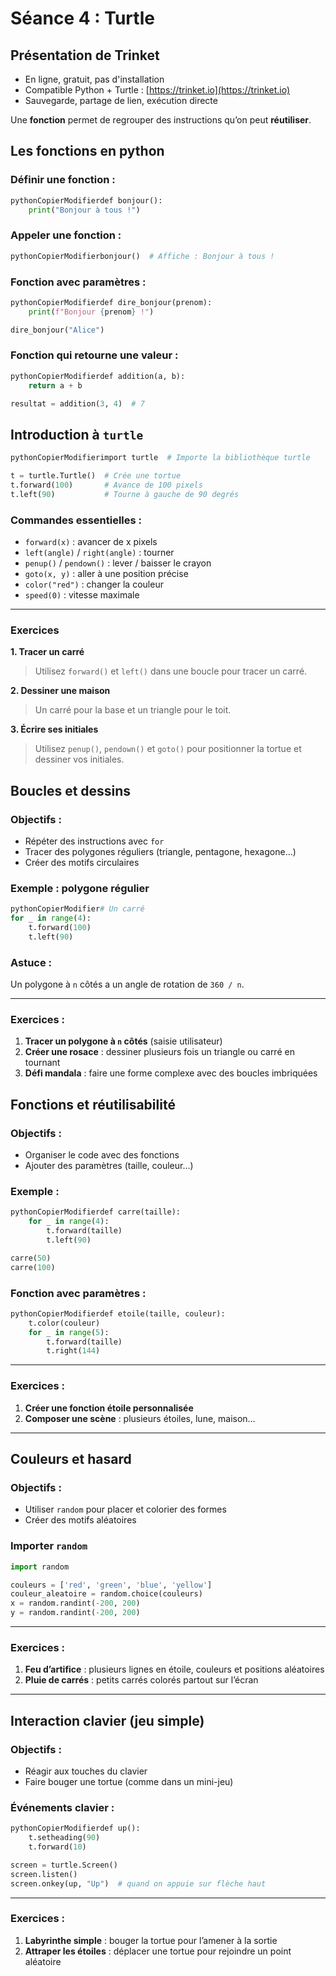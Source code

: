 # Séance 4 : Turtle

## Présentation de Trinket

* En ligne, gratuit, pas d'installation
* Compatible Python + Turtle : [https://trinket.io](https://trinket.io)
* Sauvegarde, partage de lien, exécution directe

Une **fonction** permet de regrouper des instructions qu’on peut **réutiliser**.

## **Les fonctions en python**

### **Définir une fonction :**

```python
pythonCopierModifierdef bonjour():
    print("Bonjour à tous !")
```

### **Appeler une fonction :**

```python
pythonCopierModifierbonjour()  # Affiche : Bonjour à tous !
```

### **Fonction avec paramètres :**

```python
pythonCopierModifierdef dire_bonjour(prenom):
    print(f"Bonjour {prenom} !")

dire_bonjour("Alice")
```

### **Fonction qui retourne une valeur :**

```python
pythonCopierModifierdef addition(a, b):
    return a + b

resultat = addition(3, 4)  # 7
```

## **Introduction à `turtle`**

```python
pythonCopierModifierimport turtle  # Importe la bibliothèque turtle

t = turtle.Turtle()  # Crée une tortue
t.forward(100)       # Avance de 100 pixels
t.left(90)           # Tourne à gauche de 90 degrés
```

### **Commandes essentielles :**

* `forward(x)` : avancer de x pixels
* `left(angle)` / `right(angle)` : tourner
* `penup()` / `pendown()` : lever / baisser le crayon
* `goto(x, y)` : aller à une position précise
* `color("red")` : changer la couleur
* `speed(0)` : vitesse maximale

***

### **Exercices**

**1. Tracer un carré**

> Utilisez `forward()` et `left()` dans une boucle pour tracer un carré.

**2. Dessiner une maison**

> Un carré pour la base et un triangle pour le toit.

**3. Écrire ses initiales**

> Utilisez `penup()`, `pendown()` et `goto()` pour positionner la tortue et dessiner vos initiales.

## Boucles et dessins

### Objectifs :

* Répéter des instructions avec `for`
* Tracer des polygones réguliers (triangle, pentagone, hexagone…)
* Créer des motifs circulaires

### Exemple : polygone régulier

```python
pythonCopierModifier# Un carré
for _ in range(4):
    t.forward(100)
    t.left(90)
```

### Astuce :

Un polygone à `n` côtés a un angle de rotation de `360 / n`.

***

### Exercices :

1. **Tracer un polygone à `n` côtés** (saisie utilisateur)
2. **Créer une rosace** : dessiner plusieurs fois un triangle ou carré en tournant
3. **Défi mandala** : faire une forme complexe avec des boucles imbriquées

## **Fonctions et réutilisabilité**

### Objectifs :

* Organiser le code avec des fonctions
* Ajouter des paramètres (taille, couleur…)

### Exemple :

```python
pythonCopierModifierdef carre(taille):
    for _ in range(4):
        t.forward(taille)
        t.left(90)

carre(50)
carre(100)
```

### Fonction avec paramètres :

```python
pythonCopierModifierdef etoile(taille, couleur):
    t.color(couleur)
    for _ in range(5):
        t.forward(taille)
        t.right(144)
```

***

### Exercices :

1. **Créer une fonction étoile personnalisée**
2. **Composer une scène** : plusieurs étoiles, lune, maison…

***

## **Couleurs et hasard**

### Objectifs :

* Utiliser `random` pour placer et colorier des formes
* Créer des motifs aléatoires

### Importer `random`

```python
import random

couleurs = ['red', 'green', 'blue', 'yellow']
couleur_aleatoire = random.choice(couleurs)
x = random.randint(-200, 200)
y = random.randint(-200, 200)
```

***

### Exercices :

1. **Feu d’artifice** : plusieurs lignes en étoile, couleurs et positions aléatoires
2. **Pluie de carrés** : petits carrés colorés partout sur l’écran

***

## **Interaction clavier (jeu simple)**

### Objectifs :

* Réagir aux touches du clavier
* Faire bouger une tortue (comme dans un mini-jeu)

### Événements clavier :

```python
pythonCopierModifierdef up():
    t.setheading(90)
    t.forward(10)

screen = turtle.Screen()
screen.listen()
screen.onkey(up, "Up")  # quand on appuie sur flèche haut
```

***

### Exercices :

1. **Labyrinthe simple** : bouger la tortue pour l’amener à la sortie
2. **Attraper les étoiles** : déplacer une tortue pour rejoindre un point aléatoire
